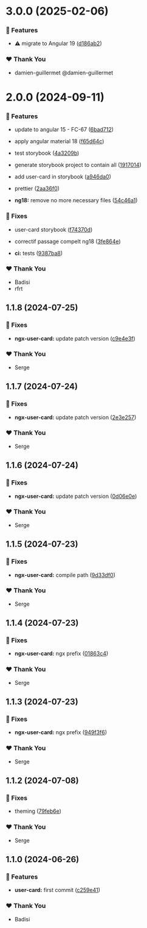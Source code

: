 # 3.0.0 (2025-02-06)

### 🚀 Features

- ⚠️ migrate to Angular 19 ([d186ab2](https://github.com/DSI-HUG/ngx-components/commit/d186ab2))

### ❤️ Thank You

- damien-guillermet @damien-guillermet

# 2.0.0 (2024-09-11)


### 🚀 Features

- update to angular 15 - FC-67 ([6bad712](https://github.com/DSI-HUG/ngx-components/commit/6bad712))

- apply angular material 18 ([f65d64c](https://github.com/DSI-HUG/ngx-components/commit/f65d64c))

- test storybook ([4a3209b](https://github.com/DSI-HUG/ngx-components/commit/4a3209b))

- generate storybook project to contain all ([1917014](https://github.com/DSI-HUG/ngx-components/commit/1917014))

- add user-card in storybook ([a946da0](https://github.com/DSI-HUG/ngx-components/commit/a946da0))

- prettier ([2aa36f0](https://github.com/DSI-HUG/ngx-components/commit/2aa36f0))

- **ng18:** remove no more necessary files ([54c46a1](https://github.com/DSI-HUG/ngx-components/commit/54c46a1))


### 🐛 Fixes

- user-card storybook ([f74370d](https://github.com/DSI-HUG/ngx-components/commit/f74370d))

- correctif passage compelt ng18 ([3fe864e](https://github.com/DSI-HUG/ngx-components/commit/3fe864e))

- **ci:** tests ([9387ba8](https://github.com/DSI-HUG/ngx-components/commit/9387ba8))


### ❤️  Thank You

- Badisi
- rfrt

## 1.1.8 (2024-07-25)

### 🐛 Fixes

-   **ngx-user-card:** update patch version ([c9e4e3f](https://github.com/DSI-HUG/ngx-components/commit/c9e4e3f))

### ❤️ Thank You

-   Serge

## 1.1.7 (2024-07-24)

### 🐛 Fixes

-   **ngx-user-card:** update patch version ([2e3e257](https://github.com/DSI-HUG/ngx-components/commit/2e3e257))

### ❤️ Thank You

-   Serge

## 1.1.6 (2024-07-24)

### 🐛 Fixes

-   **ngx-user-card:** update patch version ([0d06e0e](https://github.com/DSI-HUG/ngx-components/commit/0d06e0e))

### ❤️ Thank You

-   Serge

## 1.1.5 (2024-07-23)

### 🐛 Fixes

-   **ngx-user-card:** compile path ([9d33df0](https://github.com/DSI-HUG/ngx-components/commit/9d33df0))

### ❤️ Thank You

-   Serge

## 1.1.4 (2024-07-23)

### 🐛 Fixes

-   **ngx-user-card:** ngx prefix ([01863c4](https://github.com/DSI-HUG/ngx-components/commit/01863c4))

### ❤️ Thank You

-   Serge

## 1.1.3 (2024-07-23)

### 🐛 Fixes

-   **ngx-user-card:** ngx prefix ([949f3f6](https://github.com/DSI-HUG/ngx-components/commit/949f3f6))

### ❤️ Thank You

-   Serge

## 1.1.2 (2024-07-08)

### 🐛 Fixes

-   theming ([79feb6e](https://github.com/DSI-HUG/ngx-components/commit/79feb6e))

### ❤️ Thank You

-   Serge

## 1.1.0 (2024-06-26)

### 🚀 Features

-   **user-card:** first commit ([c259e41](https://github.com/DSI-HUG/ngx-components/commit/c259e41))

### ❤️ Thank You

-   Badisi
